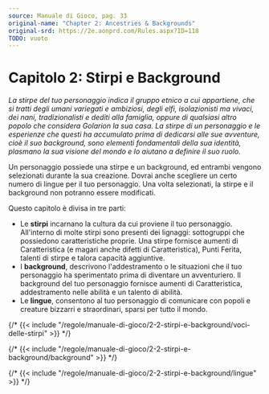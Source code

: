 ```yaml
---
source: Manuale di Gioco, pag. 33
original-name: "Chapter 2: Ancestries & Backgrounds"
original-srd: https://2e.aonprd.com/Rules.aspx?ID=118
TODO: vuoto
---
```


# Capitolo 2: Stirpi e Background

_La stirpe del tuo personaggio indica il gruppo etnico a cui appartiene, che si
tratti degli umani variegati e ambiziosi, degli elfi, isolazionisti ma vivaci,
dei nani, tradizionalisti e dediti alla famiglia, oppure di qualsiasi altro
popolo che considera Golarion la sua casa. La stirpe di un personaggio e le
esperienze che questi ha accumulato prima di dedicarsi alle sue avventure, cioè
il suo background, sono elementi fondamentali della sua identità, plasmano la
sua visione del mondo e lo aiutano a definire il suo ruolo._

Un personaggio possiede una stirpe e un background, ed entrambi vengono
selezionati durante la sua creazione. Dovrai anche scegliere un certo numero di
lingue per il tuo personaggio. Una volta selezionati, la stirpe e il background
non potranno essere modificati.

Questo capitolo è divisa in tre parti:

- Le **stirpi** incarnano la cultura da cui proviene il tuo personaggio.
  All'interno di molte stirpi sono presenti dei lignaggi: sottogruppi che
  possiedono caratteristiche proprie. Una stirpe fornisce aumenti di
  Caratteristica (e magari anche difetti di Caratteristica), Punti Ferita,
  talenti di stirpe e talora capacità aggiuntive.
- I **background**, descrivono l'addestramento o le situazioni che il tuo
  personaggio ha sperimentato prima di diventare un avventuriero. Il background
  del tuo personaggio fornisce aumenti di Caratteristica, addestramento nelle
  abilità e un talento di abilità.
- Le **lingue**, consentono al tuo personaggio di comunicare con popoli e
  creature bizzarri e straordinari, sparsi per tutto il mondo.

{/* {{< include "/regole/manuale-di-gioco/2-2-stirpi-e-background/voci-delle-stirpi" >}} */}

{/* {{< include "/regole/manuale-di-gioco/2-2-stirpi-e-background/background" >}} */}

{/* {{< include "/regole/manuale-di-gioco/2-2-stirpi-e-background/lingue" >}} */}
